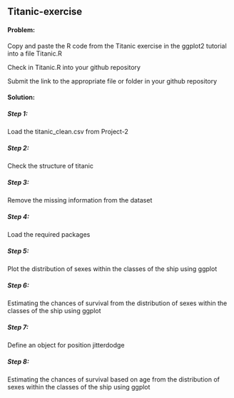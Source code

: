 ## Titanic-exercise

#### Problem:   

Copy and paste the R code from the Titanic exercise in the ggplot2 tutorial into a file Titanic.R

Check in Titanic.R into your github repository

Submit the link to the appropriate file or folder in your github repository

#### Solution:

##### Step 1: 
Load the titanic_clean.csv from Project-2   

##### Step 2: 
Check the structure of titanic   

##### Step 3:
Remove the missing information from the dataset   

##### Step 4:
Load the required packages

##### Step 5:
Plot the distribution of sexes within the classes of the ship using ggplot

##### Step 6:
Estimating the chances of survival from the distribution of sexes within the classes of the ship using ggplot

##### Step 7:
Define an object for position jitterdodge

##### Step 8:
Estimating the chances of survival based on age from the distribution of sexes within the classes of the ship using ggplot
